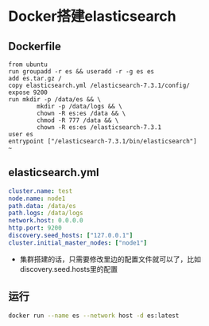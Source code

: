 # Docker搭建elasticsearch
## Dockerfile
```text
from ubuntu
run groupadd -r es && useradd -r -g es es
add es.tar.gz /
copy elasticsearch.yml /elasticsearch-7.3.1/config/
expose 9200
run mkdir -p /data/es && \
        mkdir -p /data/logs && \
        chown -R es:es /data && \
        chmod -R 777 /data && \
        chown -R es:es /elasticsearch-7.3.1
user es
entrypoint ["/elasticsearch-7.3.1/bin/elasticsearch"]
~
```

## elasticsearch.yml
```yml
cluster.name: test
node.name: node1
path.data: /data/es
path.logs: /data/logs
network.host: 0.0.0.0
http.port: 9200
discovery.seed_hosts: ["127.0.0.1"]
cluster.initial_master_nodes: ["node1"]
```
+ 集群搭建的话，只需要修改里边的配置文件就可以了，比如discovery.seed.hosts里的配置

## 运行
```sh
docker run --name es --network host -d es:latest
```
